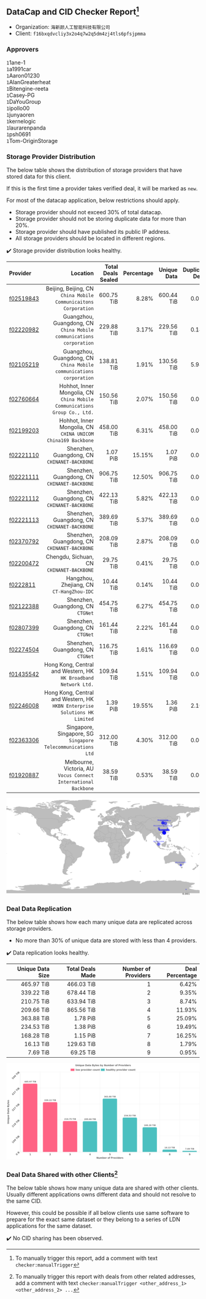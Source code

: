 ## DataCap and CID Checker Report[^1]
 - Organization: `海新颜人工智能科技有限公司`
 - Client: `f16bxqdvcliy3x2o4q7w2q5dm4zj4tls6pfsjpmma`
### Approvers
`1`1ane-1<br/>`1`a1991car<br/>`1`Aaron01230<br/>`1`AlanGreaterheat<br/>`1`Bitengine-reeta<br/>`1`Casey-PG<br/>`1`DaYouGroup<br/>`1`ipollo00<br/>`1`junyaoren<br/>`1`kernelogic<br/>`1`laurarenpanda<br/>`1`psh0691<br/>`1`Tom-OriginStorage

### Storage Provider Distribution
The below table shows the distribution of storage providers that have stored data for this client.

If this is the first time a provider takes verified deal, it will be marked as `new`.

For most of the datacap application, below restrictions should apply.
 - Storage provider should not exceed 30% of total datacap.
 - Storage provider should not be storing duplicate data for more than 20%.
 - Storage provider should have published its public IP address.
 - All storage providers should be located in different regions.

✔️ Storage provider distribution looks healthy.

| Provider                                              |                                                                      Location | Total Deals Sealed | Percentage | Unique Data | Duplicate Deals |
| :---------------------------------------------------- | ----------------------------------------------------------------------------: | -----------------: | ---------: | ----------: | --------------: |
| [f02519843](https://filfox.info/en/address/f02519843) |            Beijing, Beijing, CN<br/>`China Mobile Communicaitons Corporation` |         600.75 TiB |      8.28% |  600.44 TiB |           0.05% |
| [f02220982](https://filfox.info/en/address/f02220982) |        Guangzhou, Guangdong, CN<br/>`China Mobile communications corporation` |         229.88 TiB |      3.17% |  229.56 TiB |           0.14% |
| [f02105219](https://filfox.info/en/address/f02105219) |        Guangzhou, Guangdong, CN<br/>`China Mobile communications corporation` |         138.81 TiB |      1.91% |  130.56 TiB |           5.94% |
| [f02760664](https://filfox.info/en/address/f02760664) |  Hohhot, Inner Mongolia, CN<br/>`China Mobile Communications Group Co., Ltd.` |         150.56 TiB |      2.07% |  150.56 TiB |           0.00% |
| [f02199203](https://filfox.info/en/address/f02199203) |               Hohhot, Inner Mongolia, CN<br/>`CHINA UNICOM China169 Backbone` |         458.00 TiB |      6.31% |  458.00 TiB |           0.00% |
| [f02221110](https://filfox.info/en/address/f02221110) |                               Shenzhen, Guangdong, CN<br/>`CHINANET-BACKBONE` |           1.07 PiB |     15.15% |    1.07 PiB |           0.00% |
| [f02221111](https://filfox.info/en/address/f02221111) |                               Shenzhen, Guangdong, CN<br/>`CHINANET-BACKBONE` |         906.75 TiB |     12.50% |  906.75 TiB |           0.00% |
| [f02221112](https://filfox.info/en/address/f02221112) |                               Shenzhen, Guangdong, CN<br/>`CHINANET-BACKBONE` |         422.13 TiB |      5.82% |  422.13 TiB |           0.00% |
| [f02221113](https://filfox.info/en/address/f02221113) |                               Shenzhen, Guangdong, CN<br/>`CHINANET-BACKBONE` |         389.69 TiB |      5.37% |  389.69 TiB |           0.00% |
| [f02370792](https://filfox.info/en/address/f02370792) |                               Shenzhen, Guangdong, CN<br/>`CHINANET-BACKBONE` |         208.09 TiB |      2.87% |  208.09 TiB |           0.00% |
| [f02200472](https://filfox.info/en/address/f02200472) |                                  Chengdu, Sichuan, CN<br/>`CHINANET-BACKBONE` |          29.75 TiB |      0.41% |   29.75 TiB |           0.00% |
| [f0222811](https://filfox.info/en/address/f0222811)   |                                  Hangzhou, Zhejiang, CN<br/>`CT-HangZhou-IDC` |          10.44 TiB |      0.14% |   10.44 TiB |           0.00% |
| [f02122388](https://filfox.info/en/address/f02122388) |                                          Shenzhen, Guangdong, CN<br/>`CTGNet` |         454.75 TiB |      6.27% |  454.75 TiB |           0.00% |
| [f02807399](https://filfox.info/en/address/f02807399) |                                          Shenzhen, Guangdong, CN<br/>`CTGNet` |         161.44 TiB |      2.22% |  161.44 TiB |           0.00% |
| [f02274504](https://filfox.info/en/address/f02274504) |                                          Shenzhen, Guangdong, CN<br/>`CTGNet` |         116.75 TiB |      1.61% |  116.69 TiB |           0.05% |
| [f01435542](https://filfox.info/en/address/f01435542) |            Hong Kong, Central and Western, HK<br/>`HK Broadband Network Ltd.` |         109.94 TiB |      1.51% |  109.94 TiB |           0.00% |
| [f02246008](https://filfox.info/en/address/f02246008) | Hong Kong, Central and Western, HK<br/>`HKBN Enterprise Solutions HK Limited` |           1.39 PiB |     19.55% |    1.36 PiB |           2.10% |
| [f02363306](https://filfox.info/en/address/f02363306) |               Singapore, Singapore, SG<br/>`Singapore Telecommunications Ltd` |         312.00 TiB |      4.30% |  312.00 TiB |           0.00% |
| [f01920887](https://filfox.info/en/address/f01920887) |            Melbourne, Victoria, AU<br/>`Vocus Connect International Backbone` |          38.59 TiB |      0.53% |   38.59 TiB |           0.00% |

<img src="https://raw.githubusercontent.com/data-preservation-programs/filplus-checker-assets/main/filecoin-project/filecoin-plus-large-datasets/issues/2118/1695483028072.png"/>

### Deal Data Replication
The below table shows how each many unique data are replicated across storage providers.

- No more than 30% of unique data are stored with less than 4 providers.

✔️ Data replication looks healthy.

| Unique Data Size | Total Deals Made | Number of Providers | Deal Percentage |
| ---------------: | ---------------: | ------------------: | --------------: |
|       465.97 TiB |       466.03 TiB |                   1 |           6.42% |
|       339.22 TiB |       678.44 TiB |                   2 |           9.35% |
|       210.75 TiB |       633.94 TiB |                   3 |           8.74% |
|       209.66 TiB |       865.56 TiB |                   4 |          11.93% |
|       363.88 TiB |         1.78 PiB |                   5 |          25.09% |
|       234.53 TiB |         1.38 PiB |                   6 |          19.49% |
|       168.28 TiB |         1.15 PiB |                   7 |          16.25% |
|        16.13 TiB |       129.63 TiB |                   8 |           1.79% |
|         7.69 TiB |        69.25 TiB |                   9 |           0.95% |

<img src="https://raw.githubusercontent.com/data-preservation-programs/filplus-checker-assets/main/filecoin-project/filecoin-plus-large-datasets/issues/2118/1695483029129.png"/>

### Deal Data Shared with other Clients[^3]
The below table shows how many unique data are shared with other clients.
Usually different applications owns different data and should not resolve to the same CID.

However, this could be possible if all below clients use same software to prepare for the exact same dataset or they belong to a series of LDN applications for the same dataset.

✔️ No CID sharing has been observed.

[^1]: To manually trigger this report, add a comment with text `checker:manualTrigger`

[^2]: Deals from those addresses are combined into this report as they are specified with `checker:manualTrigger`

[^3]: To manually trigger this report with deals from other related addresses, add a comment with text `checker:manualTrigger <other_address_1> <other_address_2> ...`
